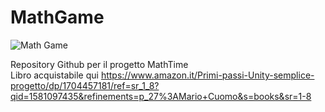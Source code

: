 # MathGame
![Math Game](https://images-na.ssl-images-amazon.com/images/I/4129oYCqUeL._SX352_BO1,204,203,200_.jpg)


Repository Github per il progetto MathTime
<br>
Libro acquistabile qui https://www.amazon.it/Primi-passi-Unity-semplice-progetto/dp/1704457181/ref=sr_1_8?qid=1581097435&refinements=p_27%3AMario+Cuomo&s=books&sr=1-8
